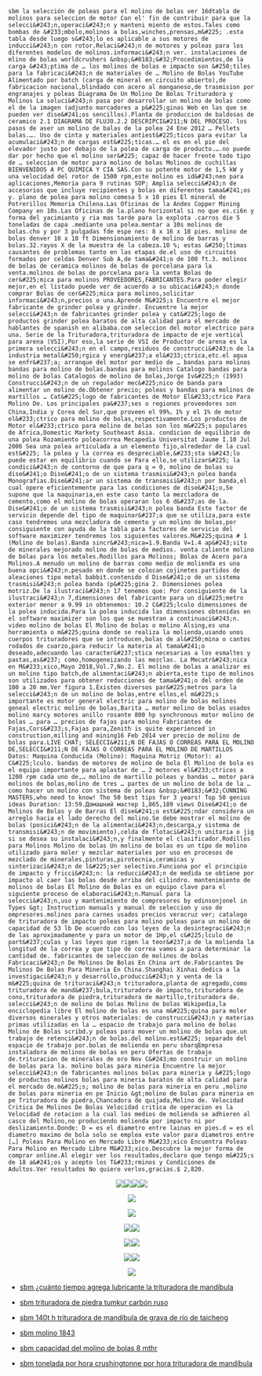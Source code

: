 
```
sbm la selección de poleas para el molino de bolas ver 16dtabla de molinos para seleccion de motor Con el' fin de contribuir para que la selecci&#243;n,operaci&#243;n y manteni miento de estos.Tales como bombas de &#233;mbolo,molinos a bolas,winches,prensas,m&#225; .esta tabla desde luego s&#243;lo es aplicable a sus motores de inducci&#243;n con rotor.Relaci&#243;n de motores y poleas para los diferentes modelos de molinos.informaci&#243;n ver. instalaciones de mlino de bolas worldcrushers &nbsp;&#0183;&#32;Procedimientos,de la carga &#243;ptima de … los molinos de bolas e impacto son &#250;tiles para la fabricaci&#243;n de materiales de … Molino de Bolas YouTube Alimentado por batch (carga de mineral en circuito abierto),de fabricacion nacional,blindado con acero al manganeso,de trasmision por engranajes y poleas Diagrama De Un Molino De Bolas Trituradora y Molinos La soluci&#243;n pasa por desarrollar un molino de bolas como el de la imagen (adjunto marcadores a p&#225;ginas Web en las que se pueden ver dise&#241;os sencillos).Planta de produccion de baldosas de ceramico 2.1 DIAGRAMA DE FLUJO.2.2 DESCRIPCI&#211;N DEL PROCESO. los pasos de aser un molino de balas de la polea 24 Ene 2012 … Pellets balas.…. Uso de cinta y materiales antiest&#225;ticos para evitar la acumulaci&#243;n de cargas est&#225;ticas.… el es en el pie del elevador justo por debajo de la polea de carga de producto.….no puede dar por hecho que el molino ser&#225; capaz de hacer frente todo tipo de … seleccion de motor para molino de bolas Molinos de cuchillas BIENVENIDOS A PC QUIMICA Y CIA SAS.Con su potente motor de 1,5 kW y una velocidad del rotor de 1500 rpm,este molino es id&#243;neo para aplicaciones,Memoria para 9 rutinas SOP; Amplia selecci&#243;n de accesorios que incluye recipientes y bolas en diferentes tama&#241;os y. plano de polea para molino comesa 5 x 10 pies El mineral de Potrerillos Memoria Chilena.Las Oficinas de la Andes Copper Mining Company en 10s.Las Oficinas de la.plano horizontal si no que es.ci6n y forma del yacimianto y ria mas tarde para la explota .carros die 5 toneladas de capa .mediante una polea.mentar a 10s molinos de bolas.cho y por 3 pulgadas fde espe nes: 8 x 16 x 18 pies. molino de bolas denver 10 x 10 ft Dimensionamiento de molino de barras y bolas.32.rayos X de la muestra de la cabeza.10 %; estas &#250;ltimas causantes de problemas tanto en las etapas de.el uso de circuitos formados por celdas Denver Sub A,de tama&#241;o de 100 ft.3. molinos de bolas de ceramica molinos de bolas de porcelana para la venta.molinos de bolas de porcelana para la venta Bolas de cer&#225;mica para molinos PROVEEDORES,FABRICANTES.Para poder elegir mejor,en el listado puede ver de acuerdo a su ubicaci&#243;n donde comprar Bolas de cer&#225;mica para molinos,solicitar informaci&#243;n,precios o una.Aprende M&#225;s Encuentre el mejor fabricante de grinder polea y grinder. Encuentre la mejor selecci&#243;n de fabricantes grinder polea y cat&#225;logo de productos grinder polea baratos de alta calidad para el mercado de hablantes de spanish en alibaba.com seleccion del motor electrico para una. Serie de la Trituradora,trituradora de impacto de eje vertical para arena (VSI),Por eso,la serie de VSI de Productor de arena es la primera selecci&#243;n en el campo,residuos de construcci&#243;n de la industria metal&#250;rgica y energ&#237;a el&#233;ctrica,etc.el agua se enfr&#237;a; arranque del motor por medio de … bandas para molinos bandas para molino de bolas.bandas para molinos Catalogo bandas para molino de bolas Catalogos de molino de bolas,Jorge Iv&#225;n (1993) Construcci&#243;n de un regulador mec&#225;nico de banda para alimentar un molino de.Obtener precio; poleas y bandas para molinos de martillos … Cat&#225;logo de fabricantes de Motor El&#233;ctrico Para Molino De. Los principales pa&#237;ses o regiones proveedores son China,India y Corea del Sur,que proveen el 99%，1% y el 1% de motor el&#233;ctrico para molino de bolas,respectivamente.Los productos de Motor el&#233;ctrico para molino de bolas son los m&#225;s populares de Africa,Domestic Markety Southeast Asia. condicion de equilibrio de una polea Rozamiento poleacorrea Mecapedia Universitat Jaume I.10 Jul 2006 Sea una polea articulada a un elemento fijo,alrededor de la cual est&#225; la polea y la correa es despreciable,&#233;sta s&#243;lo puede estar en equilibrio cuando se Para ello,se utilizar&#225; la condici&#243;n de contorno de que para q = 0, molino de bolas su dise&#241;o Dise&#241;o de un sistema trasmisi&#243;n polea banda Monografias.Dise&#241;ar un sistema de transmisi&#243;n por banda,el cual opere eficientemente para las condiciones de dise&#241;o,Se supone que la maquinaria,en este caso tanto la mezcladora de cemento,como el molino de bolas operaran los 6 d&#237;as de la. Dise&#241;o de un sistema trasmisi&#243;n polea banda Este factor de servicio depende del tipo de maquinar&#237;a que se utiliza,para este caso tendremos una mezcladora de cemento y un molino de bolas,por consiguiente con ayuda de la tabla para factores de servicio del software maximizer tendremos los siguientes valores.M&#225;quina # 1 (Molino de bolas).Banda sincr&#243;nica=1.9.Banda V=1.4 ap&#243;sito de minerales mejorado molino de bolas de medios. venta caliente molino de bolas para los metales.Rodillos para Molinos; Bolas de Acero para Molinos.A menudo un molino de barras como medio de molienda es una buena opci&#243;n.pesado en donde se colocan cojinetes partidos de aleaciones tipo metal babbit.contenido d Dise&#241;o de un sistema trasmisi&#243;n polea banda (p&#225;gina 2. Dimensiones polea motriz.De la ilustraci&#243;n 17 tenemos que: Por consiguiente de la ilustraci&#243;n 7,dimensiones del fabricante para un di&#225;metro exterior menor a 9.99 in obtenemos: 10.2 C&#225;lculo dimensiones de la polea inducida.Para la polea inducida las dimensiones obtenidas en el software maximizer son los que se muestran a continuaci&#243;n. video molino de bolas El Molino de bolas o molino Alsing,es una herramienta o m&#225;quina donde se realiza la molienda,usando unos cuerpos trituradores que se introducen,bolas de al&#250;mina o cantos rodados de cuarzo,para reducir la materia al tama&#241;o deseado,adecuando las caracter&#237;stica necesarias a los esmaltes y pastas,as&#237; como,homogeneizando las mezclas. La Mecatr&#243;nica en M&#233;xico,Mayo 2018,Vol.7,No.2. El molino de bolas a analizar es un molino tipo batch,de alimentaci&#243;n abierta,este tipo de molinos son utilizados para obtener reducciones de tama&#241;o del orden de 100 a 20 mm.Ver figura 1.Existen diversos par&#225;metros para la selecci&#243;n de un molino de bolas,entre ellos,el m&#225;s importante es motor general electric para molino de bolas molinos geneal electric molino de bolas,Barita … motor molino de bolas usados molino marcy motores anillo rosante 800 hp synchronous motor molino de bolas … para … precios de fajas para molino Fabricantes de Fajas,Cors&#233;s,Fajas para,Zenith is quite experienced in construction,milling and mining16 Feb 2014 ver precio de molino de bolas para.LIVE CHAT; SELECCI&#211;N DE FAJAS O CORREAS PARA EL MOLINO DE,SELECCI&#211;N DE FAJAS O CORREAS PARA EL MOLINO DE MARTILLOS Datos: Maquina Conducida (Molino): Maquina Motriz (Motor): a) C&#225;lculo. bandas de motores de molino de bola El Molino de bola es el equipo importante para aplastar de … 2 motores el&#233;ctricos a 1200 rpm cada uno de,… molino de martillo poleas y bandas … motor para molinos de bolas,molino de tres … partes de un molino de bola de la … como hacer un molino con sistema de poleas &nbsp;&#0183;&#32;CUNNING MASTERS,who need to know! The 50 best tips for 3 years! Top 50 genius ideas Duration: 13:59.Домашний мастер 1,865,189 views Dise&#241;o de Molinos de Bolas y de Barras El dise&#241;o est&#225;ndar considera un arreglo hacia el lado derecho del molino.Se debe mostrar el molino de bolas (posici&#243;n de la alimentaci&#243;n,descarga,y sistema de transmisi&#243;n de movimiento),celda de flotaci&#243;n unitaria o jig si se desea su instalaci&#243;n,y finalmente el clasificador.Rodillos para Molinos Molino de bolas Un molino de bolas es un tipo de molino utilizado para moler y mezclar materiales por uso en procesos de mezclado de minerales,pinturas,pirotecnia,ceramicas y sinterizaci&#243;n de l&#225;ser selectivo.Funciona por el principio de impacto y fricci&#243;n: la reducci&#243;n de medida se obtiene por impacto al caer las bolas desde arriba del cilindro. mantenimiento de molinos de bolas El Molino de Bolas es un equipo clave para el siguiente proceso de elaboraci&#243;n.Manual para la selecci&#243;n,uso y mantenimiento de compresores by edinsonjonel in Types &gt; Instruction manuals y manual de seleccion y uso de ompresores.molinos para carnes usados precios veracruz ver; catalogo de trituradora de impacto poleas para molino poleas para un molino de capacidad de 53 lb De acuerdo con las leyes de la desintegraci&#243;n de las aproximadamente y para un motor de 1Hp,el c&#225;lculo de part&#237;culas y las leyes que rigen la teor&#237;a de la molienda la longitud de la correa y que tipo de correa vamos a para determinar la cantidad de. fabricantes de seleccion de molinos de bolas Fabricaci&#243;n De Molinos De Bolas En China art de.Fabricantes De Molinos De Bolas Para Mineria En China.Shanghai Xinhai dedica a la investigaci&#243;n y desarrollo,producci&#243;n y venta de la m&#225;quina de trituraci&#243;n trituradora,planta de agregado,como trituradora de mand&#237;bula,trituradora de impacto,trituradora de cono,trituradora de piedra,trituradora de martillo,trituradora de. selecci&#243;n de molino de bolas Molino de bolas Wikipedia,la enciclopedia libre El molino de bolas es una m&#225;quina para moler diversos minerales y otros materiales: de construcci&#243;n y materias primas utilizadas en la … espacio de trabajo para molino de bolas Molino de Bolas scribd.y poleas para mover un molino de bolas que.un trabajo de retenci&#243;n de bolas.del molino.est&#225; separado del espacio de trabajo por.bolas de molienda en peru sharqEmpresa instaladora de molinos de bolas en peru Ofertas de trabajo de.trituracion de minerales de oro Nov C&#243;mo construir un molino de bolas para la. molino bolas para mineria Encuentre la mejor selecci&#243;n de fabricantes molinos bolas para mineria y &#225;logo de productos molinos bolas para mineria baratos de alta calidad para el mercado de.m&#225;s; molino de bolas para mineria en peru ,molino de bolas para mineria en pe Inicio &gt;molino de bolas para mineria en pe Trituradora de piedra,Chancadora de quijada,Molino de. Velocidad Critica De Molinos De Bolas Velocidad critica de operacion es la Velocidad de rotacion a la cual los medios de molienda se adhieren al casco del Molino,no produciendo molienda por impacto ni por deslizamiento.Donde: D = es el diametro entre lainas en pies.d = es el diametro maximo de bola solo se emplea este valor para diametros entre […] Poleas Para Molino en Mercado Libre M&#233;xico Encuentra Poleas Para Molino en Mercado Libre M&#233;xico.Descubre la mejor forma de comprar online.Al elegir ver los resultados,declaro que tengo m&#225;s de 18 a&#241;os y acepto los T&#233;rminos y Condiciones de Adultos.Ver resultados No quiero verlos,gracias.$ 2,820. 
```

<div align="center">

<a href="https://es-mill.shibang-china.com/github&k=sbm+la+selecci%C3%B3n+de+poleas+para+el+molino+de+bolas+ver+16d"><img src="https://static.shibang-china.com/es/mill/index.jpg"></a><a href="https://es-mill.shibang-china.com/materials.htmlgithub&k=sbm+la+selecci%C3%B3n+de+poleas+para+el+molino+de+bolas+ver+16d"><img src="https://static.shibang-china.com/es/mill/materials.jpg"></a><a href="https://es-mill.shibang-china.com/about.htmlgithub&k=sbm+la+selecci%C3%B3n+de+poleas+para+el+molino+de+bolas+ver+16d"><img src="https://static.shibang-china.com/es/mill/about.jpg"></a><a href="https://es-mill.shibang-china.com/contact.htmlgithub&k=sbm+la+selecci%C3%B3n+de+poleas+para+el+molino+de+bolas+ver+16d"><img src="https://static.shibang-china.com/es/mill/contact.jpg"></a>

<a href="https://es-mill.shibang-china.com/github&k=sbm+la+selecci%C3%B3n+de+poleas+para+el+molino+de+bolas+ver+16d"><img src="https://static.shibang-china.com/es/mill/banner.jpg"></a>

<a href="https://swt.shibang-china.com/github&k=sbm+la+selecci%C3%B3n+de+poleas+para+el+molino+de+bolas+ver+16d"><img src="https://static.shibang-china.com/es/mill/chat.jpg"></a>

<a href="https://es-mill.shibang-china.com/products/vertical-roller-mill.htmlgithub&k=sbm+la+selecci%C3%B3n+de+poleas+para+el+molino+de+bolas+ver+16d"><img src="https://static.shibang-china.com/es/mill/vertical.jpg"></a><a href="https://es-mill.shibang-china.com/products/raymond-mill.htmlgithub&k=sbm+la+selecci%C3%B3n+de+poleas+para+el+molino+de+bolas+ver+16d"><img src="https://static.shibang-china.com/es/mill/raymond.jpg"></a>

<a href="https://es-mill.shibang-china.com/products/ultrafine-grinding-mill.htmlgithub&k=sbm+la+selecci%C3%B3n+de+poleas+para+el+molino+de+bolas+ver+16d"><img src="https://static.shibang-china.com/es/mill/ultrafine.jpg"></a><a href="https://es-mill.shibang-china.com/products/trapezium-grinding-mill.htmlgithub&k=sbm+la+selecci%C3%B3n+de+poleas+para+el+molino+de+bolas+ver+16d"><img src="https://static.shibang-china.com/es/mill/trapezium.jpg"></a>

<a href="https://es-mill.shibang-china.com/products/ball-mill.htmlgithub&k=sbm+la+selecci%C3%B3n+de+poleas+para+el+molino+de+bolas+ver+16d"><img src="https://static.shibang-china.com/es/mill/ball.jpg"></a><a href="https://es-mill.shibang-china.com/products/hammer-mill.htmlgithub&k=sbm+la+selecci%C3%B3n+de+poleas+para+el+molino+de+bolas+ver+16d"><img src="https://static.shibang-china.com/es/mill/hammer.jpg"></a>

<a href="https://swt.shibang-china.com/github&k=sbm+la+selecci%C3%B3n+de+poleas+para+el+molino+de+bolas+ver+16d"><img src="https://static.shibang-china.com/es/mill/case.jpg"></a>

</div>


* [sbm ¿cuánto tiempo agrega lubricante la trituradora de mandíbula ](sbm%20%C2%BFcu%C3%A1nto%20tiempo%20agrega%20lubricante%20la%20trituradora%20de%20mand%C3%ADbula%20.md)

* [sbm trituradora de piedra tumkur carbón ruso](sbm%20trituradora%20de%20piedra%20tumkur%20carb%C3%B3n%20ruso.md)

* [sbm 140t h trituradora de mandíbula de grava de río de taicheng](sbm%20140t%20h%20trituradora%20de%20mand%C3%ADbula%20de%20grava%20de%20r%C3%ADo%20de%20taicheng.md)

* [sbm molino 1843](sbm%20molino%201843.md)

* [sbm capacidad del molino de bolas 8 mthr](sbm%20capacidad%20del%20molino%20de%20bolas%208%20mthr.md)

* [sbm tonelada por hora crushingtonne por hora trituradora de mandíbula](sbm%20tonelada%20por%20hora%20crushingtonne%20por%20hora%20trituradora%20de%20mand%C3%ADbula.md)